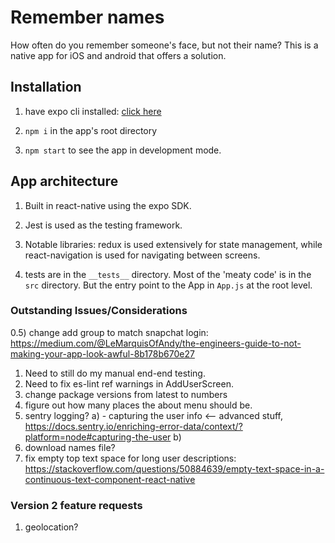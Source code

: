 # Remember names

How often do you remember someone's face, but not their name? This is a native app for iOS and android that offers a solution.

## Installation

1. have expo cli installed: [click here](https://docs.expo.io/versions/v31.0.0/introduction/installation)

2. `npm i` in the app's root directory

3. `npm start` to see the app in development mode. 

## App architecture

1. Built in react-native using the expo SDK. 

2. Jest is used as the testing framework.

3. Notable libraries: redux is used extensively for state management, while react-navigation is used for navigating between screens.

4. tests are in the `__tests__` directory.  Most of the 'meaty code' is in the `src` directory. But the entry point to the App in `App.js` at the root level.


### Outstanding Issues/Considerations
0.5) change add group to match snapchat login: https://medium.com/@LeMarquisOfAndy/the-engineers-guide-to-not-making-your-app-look-awful-8b178b670e27
1) Need to still do my manual end-end testing.
2) Need to fix es-lint ref warnings in AddUserScreen.
3) change package versions from latest to numbers
4) figure out how many places the about menu should be.
5) sentry logging?
  a) - capturing the user info <--  advanced stuff, https://docs.sentry.io/enriching-error-data/context/?platform=node#capturing-the-user
  b) 
6) download names file?
7) fix empty top text space for long user descriptions: https://stackoverflow.com/questions/50884639/empty-text-space-in-a-continuous-text-component-react-native

### Version 2 feature requests
1) geolocation?


